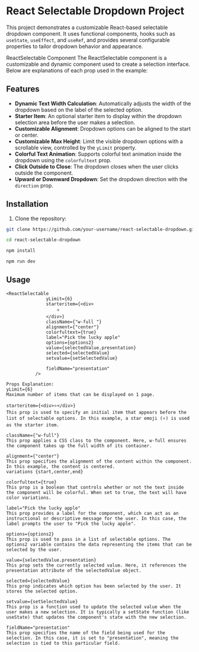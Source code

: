 # React Selectable Dropdown Project

This project demonstrates a customizable React-based selectable dropdown component. It uses functional components, hooks such as `useState`, `useEffect`, and `useRef`, and provides several configurable properties to tailor dropdown behavior and appearance.

ReactSelectable Component
The ReactSelectable component is a customizable and dynamic component used to create a selection interface. Below are explanations of each prop used in the example:


## Features

- **Dynamic Text Width Calculation**: Automatically adjusts the width of the dropdown based on the label of the selected option.
- **Starter Item**: An optional starter item to display within the dropdown selection area before the user makes a selection.
- **Customizable Alignment**: Dropdown options can be aligned to the start or center.
- **Customizable Max Height**: Limit the visible dropdown options with a scrollable view, controlled by the `yLimit` property.
- **Colorful Text Animation**: Supports colorful text animation inside the dropdown using the `colorfultext` prop.
- **Click Outside to Close**: The dropdown closes when the user clicks outside the component.
- **Upward or Downward Dropdown**: Set the dropdown direction with the `direction` prop.

## Installation

1. Clone the repository:

```bash
git clone https://github.com/your-username/react-selectable-dropdown.git

cd react-selectable-dropdown

npm install

npm run dev
 ```

## Usage
 ```
<ReactSelectable
                yLimit={6}
                starteritem={<div>
                    ⭐
                </div>}
                className={"w-full "}
                alignment={"center"}
                colorfultext={true}
                label="Pick the lucky apple"
                options={options2}
                value={selectedValue.presentation}
                selected={selectedValue}
                setvalue={setSelectedValue}

                fieldName="presentation"
            />
 ```
 ```
 Props Explanation:
yLimit={6}
Maximum number of items that can be displayed on 1 page.

starteritem={<div>⭐</div>}
This prop is used to specify an initial item that appears before the list of selectable options. In this example, a star emoji (⭐) is used as the starter item.

className={"w-full"}
This prop applies a CSS class to the component. Here, w-full ensures the component takes up the full width of its container.

alignment={"center"}
This prop specifies the alignment of the content within the component. In this example, the content is centered.
variations {start,center,end}

colorfultext={true}
This prop is a boolean that controls whether or not the text inside the component will be colorful. When set to true, the text will have color variations.

label="Pick the lucky apple"
This prop provides a label for the component, which can act as an instructional or descriptive message for the user. In this case, the label prompts the user to "Pick the lucky apple".

options={options2}
This prop is used to pass in a list of selectable options. The options2 variable contains the data representing the items that can be selected by the user.

value={selectedValue.presentation}
This prop sets the currently selected value. Here, it references the presentation attribute of the selectedValue object.

selected={selectedValue}
This prop indicates which option has been selected by the user. It stores the selected option.

setvalue={setSelectedValue}
This prop is a function used to update the selected value when the user makes a new selection. It is typically a setState function (like useState) that updates the component's state with the new selection.

fieldName="presentation"
This prop specifies the name of the field being used for the selection. In this case, it is set to "presentation", meaning the selection is tied to this particular field.
 ```
